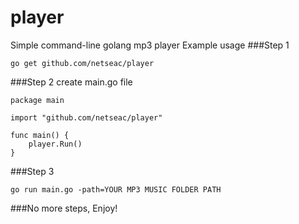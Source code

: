 # player
Simple command-line golang mp3 player
Example usage
###Step 1
```
go get github.com/netseac/player
```

###Step 2
create main.go file
```
package main

import "github.com/netseac/player"

func main() {
	player.Run()
}
```

###Step 3
```
go run main.go -path=YOUR MP3 MUSIC FOLDER PATH
```

###No more steps, Enjoy!

